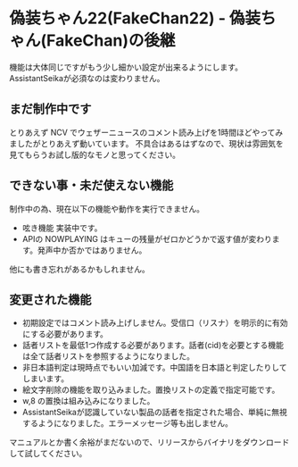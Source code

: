 # 偽装ちゃん22(FakeChan22) - 偽装ちゃん(FakeChan)の後継

機能は大体同じですがもう少し細かい設定が出来るようにします。AssistantSeikaが必須なのは変わりません。

## まだ制作中です

とりあえず NCV でウェザーニュースのコメント読み上げを1時間ほどやってみましたがとりあえず動いています。
不具合はあるはずなので、現状は雰囲気を見てもらうお試し版的なモノと思ってください。

## できない事・未だ使えない機能

制作中の為、現在以下の機能や動作を実行できません。

 - 呟き機能 実装中です。
 - APIの NOWPLAYING はキューの残量がゼロかどうかで返す値が変わります。発声中か否かではありません。

他にも書き忘れがあるかもしれません。

## 変更された機能

 - 初期設定ではコメント読み上げしません。受信口（リスナ）を明示的に有効にする必要があります。
 - 話者リストを最低1つ作成する必要があります。話者(cid)を必要とする機能は全て話者リストを参照するようになりました。
 - 非日本語判定は現時点でもいい加減です。中国語を日本語と判定したりしてしまいます。
 - 絵文字削除の機能を取り込みました。置換リストの定義で指定可能です。
 - w,8 の置換は組み込みになりました。
 - AssistantSeikaが認識していない製品の話者を指定された場合、単純に無視するようになりました。エラーメッセージ等も出しません。

マニュアルとか書く余裕がまだないので、リリースからバイナリをダウンロードして試してください。

 
